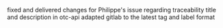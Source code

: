 fixed and delivered changes for Philippe's issue regarding traceability title and description in otc-api
adapted gitlab to the latest tag and label format

